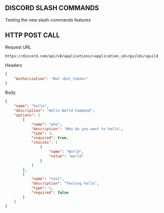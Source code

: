 ## DISCORD SLASH COMMANDS
Testing the new slash-commands features


## HTTP POST CALL

Request URL
```
https://discord.com/api/v8/applications/<application_id>/guilds/<guild_id>/commands
```

Headers
```json
{
    "Authorization": "Bot <bot_token>"
}
```

Body
```json
{
    "name": "hello",
    "description": "Hello World Command",
    "options": [
        {
            "name": "who",
            "description": "Who do you want to hello",
            "type": 3,
            "required": true,
            "choices": [
                {
                    "name": "World",
                    "value": "world"
                }
            ]
        },
        {
            "name": "test",
            "description": "Testing hello",
            "type": 5,
            "required": false
        }
    ]
}
```
